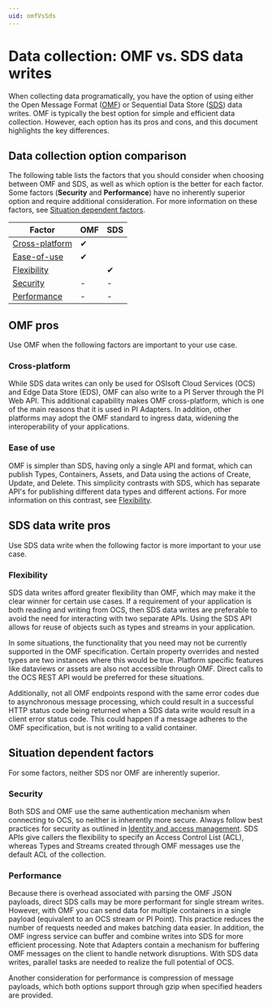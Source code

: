 ```yaml
---
uid: omfVsSds
---
```


# Data collection: OMF vs. SDS data writes

When collecting data programatically, you have the option of using either the Open Message Format ([OMF](https://docs.osisoft.com/bundle/omf/page/index.html)) or Sequential Data Store ([SDS](xref:sdsWritingData)) data writes. OMF is typically the best option for simple and efficient data collection. However, each option has its pros and cons, and this document highlights the key differences. 

## Data collection option comparison

The following table lists the factors that you should consider when choosing between OMF and SDS, as well as which option is the better for each factor. Some factors (**Security** and **Performance**) have no inherently superior option and require additional consideration. For more information on these factors, see [Situation dependent factors](#situation-dependent-factors).

| Factor | OMF | SDS |
|--|--|--|
| [Cross-platform](#cross-platform) | ✔ |  |
| [Ease-of-use](#ease-of-use) | ✔ |  |
| [Flexibility](#flexibility) |  | ✔ |
| [Security](#security) | - | - |
| [Performance](#performance) | - | - |

## OMF pros

Use OMF when the following factors are important to your use case.

### Cross-platform

While SDS data writes can only be used for OSIsoft Cloud Services (OCS) and Edge Data Store (EDS), OMF can also write to a PI Server through the PI Web API. This additional capability makes OMF cross-platform, which is one of the main reasons that it is used in PI Adapters. In addition, other platforms may adopt the OMF standard to ingress data, widening the interoperability of your applications.  

### Ease of use

OMF is simpler than SDS, having only a single API and format, which can publish Types, Containers, Assets, and Data using the actions of Create, Update, and Delete. This simplicity contrasts with SDS, which has separate API's for publishing different data types and different actions. For more information on this contrast, see [Flexibility](#flexibility).

## SDS data write pros

Use SDS data write when the following factor is more important to your use case.

### Flexibility

SDS data writes afford greater flexibility than OMF, which may make it the clear winner for certain use cases. If a requirement of your application is both reading and writing from OCS, then SDS data writes are preferable to avoid the need for interacting with two separate APIs. Using the SDS API allows for reuse of objects such as types and streams in your application.  

In some situations, the functionality that you need may not be currently supported in the OMF specification. Certain property overrides and nested types are two instances where this would be true. Platform specific features like dataviews or assets are also not accessible through OMF. Direct calls to the OCS REST API would be preferred for these situations.  

Additionally, not all OMF endpoints respond with the same error codes due to asynchronous message processing, which could result in a successful HTTP status code being returned when a SDS data write would result in a client error status code. This could happen if a message adheres to the OMF specification, but is not writing to a valid container.  

## Situation dependent factors

For some factors, neither SDS nor OMF are inherently superior. 

### Security

Both SDS and OMF use the same authentication mechanism when connecting to OCS, so neither is inherently more secure. Always follow best practices for security as outlined in [Identity and access management](xref:id-access-mgmt). SDS APIs give callers the flexibility to specify an Access Control List (ACL), whereas Types and Streams created through OMF messages use the default ACL of the collection.

### Performance

Because there is overhead associated with parsing the OMF JSON payloads, direct SDS calls may be more performant for single stream writes. However, with OMF you can send data for multiple containers in a single payload (equivalent to an OCS stream or PI Point). This practice reduces the number of requests needed and makes batching data easier. In addition, the OMF ingress service can buffer and combine writes into SDS for more efficient processing. Note that Adapters contain a mechanism for buffering OMF messages on the client to handle network disruptions. With SDS data writes, parallel tasks are needed to realize the full potential of OCS.  

Another consideration for performance is compression of message payloads, which both options support through gzip when specified headers are provided.
